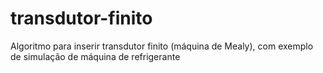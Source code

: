 # transdutor-finito
Algoritmo para inserir transdutor finito (máquina de Mealy), com exemplo de simulação de máquina de refrigerante

